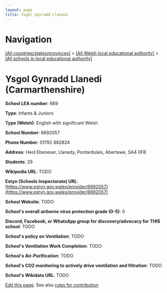 ```yaml
---
layout: page
title: Ysgol Gynradd Llanedi
---
```

# Navigation

[[All countries/states/provinces]](../../..) > [[All Welsh local educational authority]](../..) > [[All schools in local educational authority]](..)

# Ysgol Gynradd Llanedi (Carmarthenshire)

**School LEA number**: 669

**Type**: Infants & Juniors

**Type (Welsh)**: English with significant Welsh

**School Number**: 6692057

**Phone Number**: 01792 882824

**Address**: Heol Ebeneser, Llanedy, Pontardulais, Abertawe, SA4 0FB

**Students**: 29

**Wikipedia URL**: TODO

**Estyn (Schools Inspectorate) URL**: [https://www.estyn.gov.wales/provider/6692057](https://www.estyn.gov.wales/provider/6692057)

**School Website**: TODO

**School's overall airborne virus protection grade (0-5)**: 0

**Discord, Facebook, or WhatsApp group for discovery/advocacy for THIS school**: TODO

**School's policy on Ventilation**: TODO

**School's Ventilation Work Completion**: TODO

**School's Air-Purification**: TODO

**School's CO2 monitoring to actively drive ventilation and filtration**: TODO

**School's Wikidata URL**: TODO




[Edit this page](https://github.com/ventilate-schools/Wales/edit/prif/./Carmarthenshire/Ysgol_Gynradd_Llanedi.md). See also [rules for contribution](../../../contribution-rules/)